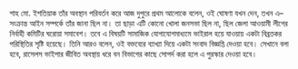 শাহ মো. ইশতিয়াক তাঁর অবস্থান পরিবর্তন করে আজ দুপুরে প্রথম আলোকে বলেন, ওই ঘোষণা যখন দেন, তখন এ–সংক্রান্ত আইন সম্পর্কে তাঁর জানা ছিল না। তা ছাড়া এটি কোনো খোলা জনসভা ছিল না, ছিল জেলা আওয়ামী লীগের নির্বাহী কমিটির ঘরোয়া সমাবেশ। তবে এ বিষয়টি সামাজিক যোগাযোগমাধ্যমে ভাইরাল হয়ে যাওয়ায় একটা বিব্রতকর পরিস্থিতির সৃষ্টি হয়েছে। তিনি আরও বলেন, ওই বক্তব্যের ব্যাখ্যা দিয়ে একটা সংবাদ বিজ্ঞপ্তি দেওয়া হবে। সেখানে বলা হবে, রাসেলস ভাইপার জীবিত অবস্থায় ধরে বন বিভাগের কাছে সোপর্দ করা হলে এ পুরস্কার দেওয়া হবে।
